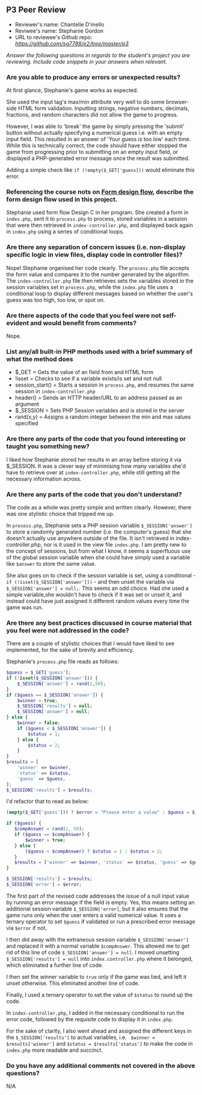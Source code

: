## P3 Peer Review

+ Reviewer's name: Chantelle D'mello
+ Reviwee's name: Stephanie Gordon
+ URL to reviewee's Github repo: *<https://github.com/sg7788/e2/tree/master/p3>*

*Answer the following questions in regards to the student's project you are reviewing. Include code snippets in your answers when relevant.*


### Are you able to produce any errors or unexpected results?

At first glance, Stephanie's game works as expected. 

She used the input tag's max/min attribute very well to do some browser-side HTML form validation. Inputting strings, negative numbers, decimals, fractions, and random characters did not allow the game to progress. 

However, I was able to 'break' the game by simply pressing the 'submit' button without actually specifying a numerical guess i.e. with an empty input field. This resulted in an answer of 'Your guess is too low' each time. While this is technically correct, the code should have either stopped the game from progressing prior to submitting on an empty input field, or displayed a PHP-generated error message once the result was submitted. 

Adding a simple check like ```if (!empty($_GET['guess]))``` would eliminate this error. 

### Referencing the course nots on [Form design flow](https://hesweb.dev/e2/notes#/php/form-flow), describe the form design flow used in this project.

Stephanie used form flow Design C in her program. She created a form in ```index.php```, sent it to ```process.php``` to process, stored variables in a session that were then retrieved in ```index-controller.php```, and displayed back again in ```index.php``` using a series of conditional loops. 

### Are there any separation of concern issues (i.e. non-display specific logic in view files, display code in controller files)? 

Nope! Stephanie organised her code clearly. The ```process.php``` file accepts the form value and compares it to the number generated by the algorithm. The ```index-controller.php``` file then retrieves sets the variables stored in the session variables set in ```process.php```, while the ```index.php``` file uses a conditional loop to display different messages based on whether the user's guess was too high, too low, or spot on. 

### Are there aspects of the code that you feel were not self-evident and would benefit from comments?
Nope.

### List any/all built-in PHP methods used with a brief summary of what the method does

* $_GET = Gets the value of an field from and HTML form
* !isset = Checks to see if a variable exists/is set and not null
* session_start() = Starts a session in ```process.php```, and resumes the same session in ```index-controller.php```
* header() = Sends an HTTP header/URL to an address passed as an argument
* $_SESSION = Sets PHP Session variables and is stored in the server
* rand(x,y) = Assigns a random integer between the min and max values specified


### Are there any parts of the code that you found interesting or taught you something new?
I liked how Stephanie stored her results in an array before storing it via $_SESSION. It was a clever way of minimising how many variables she'd have to retrieve over at ```index-controller.php```, while still getting all the necessary information across.

### Are there any parts of the code that you don't understand?
The code as a whole was pretty simple and written clearly. However, there was one stylistic choice that tripped me up. 

In ```process.php```, Stephanie sets a PHP session variable ```$_SESSION['answer']``` to store a randomly generated number (i.e. the computer's guess) that she doesn't actually use anywhere outside of the file. It isn't retrieved in index-controller.php, nor is it used in the view file ```index.php```. I am pretty new to the concept of sessions, but from what I know, it seems a superfluous use of the global session variable when she could have simply used a variable like ```$answer``` to store the same value. 

She also goes on to check if the session variable is set, using a conditional - ```if (!isset($_SESSION['answer']))``` - and then unset the variable via ```$_SESSION['answer'] = null;```. This seems an odd choice. Had she used a simple variable,she wouldn't have to check if it was set or unset it, and instead could have just assigned it different random values every time the game was run.

### Are there any best practices discussed in course material that you feel were not addressed in the code?
There are a couple of stylistic choices that I would have liked to see implemented, for the sake of brevity and efficiency. 

Stephanie's ```process.php``` file reads as follows:

```php
$guess = $_GET['guess'];  
if (!isset($_SESSION['answer'])) {
    $_SESSION['answer'] = rand(1,50);
} 
if ($guess == $_SESSION['answer']) {
    $winner = true;
    $_SESSION['results'] = null;
    $_SESSION['answer'] = null;
} else {
    $winner = false;
    if ($guess < $_SESSION['answer']) { 
        $status = 1;
    } else {
        $status = 2;
    } 
}
$results = [
    'winner' => $winner,  
    'status' => $status,  
    'guess' => $guess,    
];
$_SESSION['results'] = $results;
 ```

 I'd refactor that to read as below:

 ```php
(empty($_GET['guess'])) ? $error = "Please enter a value" : $guess = $_GET['guess'];

if ($guess) {
    $compAnswer = rand(1, 50);
    if ($guess == $compAnswer) {
        $winner = true;
    } else {
        ($guess < $compAnswer) ? $status = 1 : $status = 2;
    }
    $results = ['winner' => $winner, 'status' => $status, 'guess' => $guess];
}

$_SESSION['results'] = $results;
$_SESSION['error'] = $error;
```

The first part of the revised code addresses the issue of a null input value by running an error message if the field is empty. Yes, this means setting an additional session variable ```$_SESSION['error]```, but it also ensures that the game runs only when the user enters a valid numerical value. It uses a ternary operator to set ```$guess``` if validated or run a prescribed error message via ```$error``` if not. 

I then did away with the extraneous session variable ```$_SESSION['answer']``` and replaced it with a normal variable ```$compAnswer```. This allowed me to get rid of this line of code ```$_SESSION['answer'] = null```. I moved unsetting ```$_SESSION['results'] = null``` into ```index.controller.php``` where it belonged, which eliminated a further line of code.

I then set the winner variable to ```true``` only if the game was tied, and left it unset otherwise. This eliminated another line of code. 

Finally, I used a ternary operator to set the value of ```$status``` to round up the code. 

In ```index-controller.php```, I added in the necessary conditional to run the error code, followed by the requisite code to display it in ```index.php```. 

For the sake of clarity, I also went ahead and assigned the different keys in the ```$_SESSION['results']``` to actual variables, i.e. ``` $winner = $results['winner']``` and ```$status = $results['status']``` to make the code in ```index.php``` more readable and succinct. 

### Do you have any additional comments not covered in the above questions?
N/A
